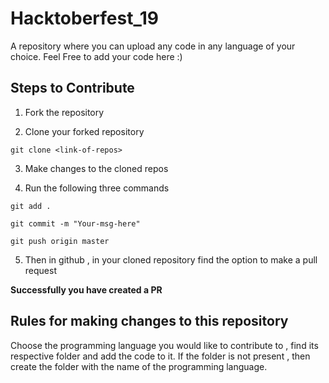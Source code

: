 # Hacktoberfest_19
A repository where you can upload any code in any language of your choice. Feel Free to add your code here :)

## Steps to Contribute

1. Fork the repository

2. Clone your forked repository

```
git clone <link-of-repos>
```

3. Make changes to the cloned repos

4. Run the following three commands 

```
git add .

git commit -m "Your-msg-here"

git push origin master
```

5. Then in github , in your cloned repository find the option to make a pull request

<b> Successfully you have created a PR </b>


## Rules for making changes to this repository

Choose the programming language you would like to contribute to , find its respective folder and add the code to it. If the folder is not present , then create the folder with the name of the programming language.
